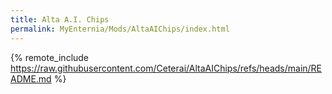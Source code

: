 ```yaml
---
title: Alta A.I. Chips
permalink: MyEnternia/Mods/AltaAIChips/index.html
---
```


{% remote_include https://raw.githubusercontent.com/Ceterai/AltaAIChips/refs/heads/main/README.md %}
